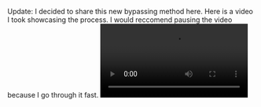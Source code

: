 Update: I decided to share this new bypassing method here. Here is a video I took showcasing the process. I would reccomend pausing the video because I go through it fast.
![image](https://raw.githubusercontent.com/jawndough96/jawndough96/refs/heads/main/references/KENocm9tZSBCeXBhc3MpIFdoeSBkaWQgeW91IGRlY29kZSB0aGlz.mp4)
